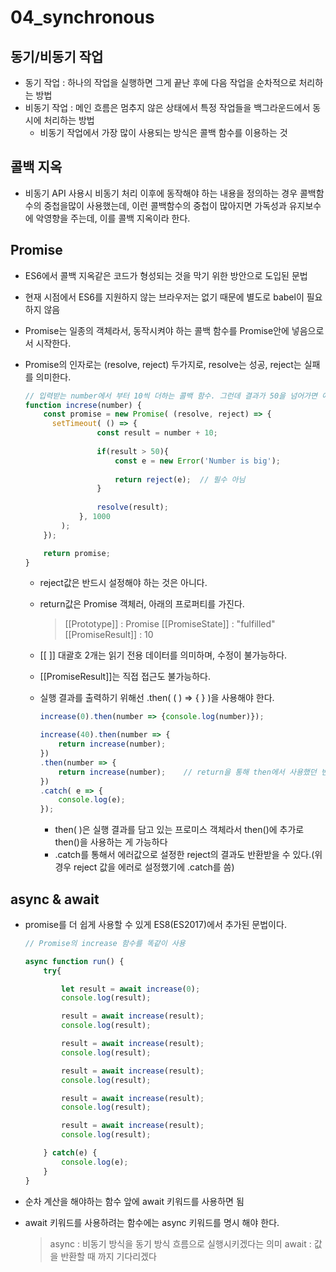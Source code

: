 # 04_synchronous


## 동기/비동기 작업

- 동기 작업 : 하나의 작업을 실행하면 그게 끝난 후에 다음 작업을 순차적으로 처리하는 방법
- 비동기 작업 : 메인 흐름은 멈추지 않은 상태에서 특정 작업들을 백그라운드에서 동시에 처리하는 방법
    - 비동기 작업에서 가장 많이 사용되는 방식은 콜백 함수를 이용하는 것

## 콜백 지옥

- 비동기 API 사용시 비동기 처리 이후에 동작해야 하는 내용을 정의하는 경우 콜백함수의 중첩을많이 사용했는데, 이런 콜백함수의 중첩이 많아지면 가독성과 유지보수에 악영향을 주는데, 이를 콜백 지옥이라 한다.

## Promise

- ES6에서 콜백 지옥같은 코드가 형성되는 것을 막기 위한 방안으로 도입된 문법
- 현재 시점에서 ES6를 지원하지 않는 브라우저는 없기 때문에 별도로 babel이 필요하지 않음
- Promise는 일종의 객체라서, 동작시켜야 하는 콜백 함수를 Promise안에 넣음으로서 시작한다.
- Promise의 인자로는 (resolve, reject) 두가지로, resolve는 성공, reject는 실패를 의미한다.
    
    ```jsx
    // 입력받는 number에서 부터 10씩 더하는 콜백 함수. 그런데 결과가 50을 넘어가면 에러가 뜨는
    function increse(number) {
    	const promise = new Promise( (resolve, reject) => {
    	  setTimeout( () => {
    				const result = number + 10;
    	
    				if(result > 50){
    					const e = new Error('Number is big');
    	
    					return reject(e);  // 필수 아님
    				}
    	
    				resolve(result);
    			}, 1000
    		);
    	}); 
    
    	return promise;
    }
    ```
    
    - reject값은 반드시 설정해야 하는 것은 아니다.
    - return값은 Promise 객체러, 아래의 프로퍼티를 가진다.
        
        > [[Prototype]] : Promise
          [[PromiseState]] : "fulfilled"
          [[PromiseResult]] : 10
        > 
    - [[ ]] 대괄호 2개는 읽기 전용 데이터를 의미하며, 수정이 불가능하다.
    - [[PromiseResult]]는 직접 접근도 불가능하다.
    - 실행 결과를 출력하기 위해선 .then( ( ) ⇒ { } )을 사용해야 한다.
        
        ```jsx
        increase(0).then(number => {console.log(number)});
        
        increase(40).then(number => {
        	return increase(number);
        })
        .then(number => {  
        	return increase(number);    // return을 통해 then에서 사용했던 변수를 제공할 수 있다.
        })
        .catch( e => {
        	console.log(e);
        });
        ```
        
        - then( )은 실행 결과를 담고 있는 프로미스 객체라서 then()에 추가로 then()을 사용하는 게 가능하다
        - .catch를 통해서 에러값으로 설정한 reject의 결과도 반환받을 수 있다.(위 경우 reject 값을 에러로 설정했기에 .catch를 씀)

## async & await

- promise를 더 쉽게 사용할 수 있게 ES8(ES2017)에서 추가된 문법이다.
    
    ```jsx
    // Promise의 increase 함수를 똑같이 사용
    
    async function run() {
    	try{
    
    		let result = await increase(0);
    		console.log(result);
    
    		result = await increase(result);
    		console.log(result);
    
    		result = await increase(result);
    		console.log(result);
    
    		result = await increase(result);
    		console.log(result);
    
    		result = await increase(result);
    		console.log(result);
    
    		result = await increase(result);
    		console.log(result);
    
    	} catch(e) {
    		console.log(e);
    	}
    }
    ```
    
- 순차 계산을 해야하는 함수 앞에 await 키워드를 사용하면 됨
- await 키워드를 사용하려는 함수에는 async 키워드를 명시 해야 한다.
    
    > async : 비동기 방식을 동기 방식 흐름으로 실행시키겠다는 의미
    await : 값을 반환할 때 까지 기다리겠다
    >